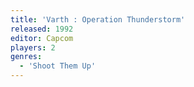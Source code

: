 ```yaml
---
title: 'Varth : Operation Thunderstorm'
released: 1992
editor: Capcom
players: 2
genres:
  - 'Shoot Them Up'
---
```

